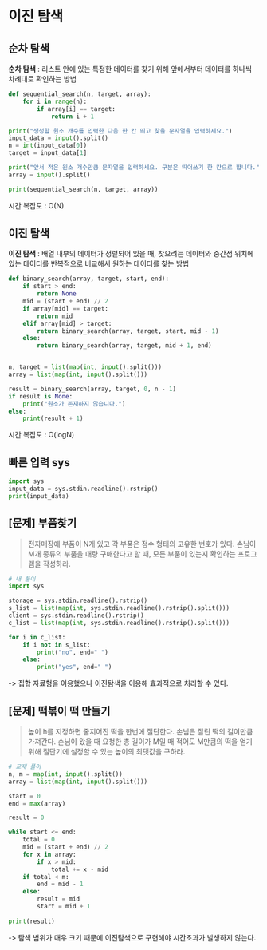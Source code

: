 # 이진 탐색

## 순차 탐색
**순차 탐색** : 리스트 안에 있는 특정한 데이터를 찾기 위해 앞에서부터 데이터를 하나씩 차례대로 확인하는 방법
```python
def sequential_search(n, target, array):
    for i in range(n):
        if array[i] == target:
            return i + 1

print("생성할 원소 개수를 입력한 다음 한 칸 띄고 찾을 문자열을 입력하세요.")
input_data = input().split()
n = int(input_data[0])
target = input_data[1]

print("앞서 적은 원소 개수만큼 문자열을 입력하세요. 구분은 띄어쓰기 한 칸으로 합니다.")
array = input().split()

print(sequential_search(n, target, array))
```
시간 복잡도 : O(N)

## 이진 탐색
**이진 탐색** : 배열 내부의 데이터가 정렬되어 있을 때, 찾으려는 데이터와 중간점 위치에 있는 데이터를 반복적으로 비교해서 원하는 데이터를 찾는 방법

```python
def binary_search(array, target, start, end):
    if start > end:
        return None
    mid = (start + end) // 2
    if array[mid] == target:
        return mid
    elif array[mid] > target:
        return binary_search(array, target, start, mid - 1)
    else:
        return binary_search(array, target, mid + 1, end)


n, target = list(map(int, input().split()))
array = list(map(int, input().split()))

result = binary_search(array, target, 0, n - 1)
if result is None:
    print("원소가 존재하지 않습니다.")
else:
    print(result + 1)
```
시간 복잡도 : O(logN)

## 빠른 입력 sys
```python
import sys
input_data = sys.stdin.readline().rstrip()
print(input_data)
```

## [문제] 부품찾기
> 전자매장에 부품이 N개 있고 각 부품은 정수 형태의 고유한 번호가 있다.
> 손님이 M개 종류의 부품을 대량 구매한다고 할 때, 모든 부품이 있는지 확인하는 프로그램을 작성하라.

```python
# 내 풀이
import sys

storage = sys.stdin.readline().rstrip()
s_list = list(map(int, sys.stdin.readline().rstrip().split()))
client = sys.stdin.readline().rstrip()
c_list = list(map(int, sys.stdin.readline().rstrip().split()))

for i in c_list:
    if i not in s_list:
        print("no", end=" ")
    else:
        print("yes", end=" ")
```
-> 집합 자료형을 이용했으나 이진탐색을 이용해 효과적으로 처리할 수 있다.

## [문제] 떡볶이 떡 만들기
> 높이 h를 지정하면 줄지어진 떡을 한번에 절단한다.
> 손님은 잘린 떡의 길이만큼 가져간다.
> 손님이 왔을 때 요청한 총 길이가 M일 때 적어도 M만큼의 떡을 얻기 위해 절단기에 설정할 수 있는 높이의 최댓값을 구하라.

```python
# 교재 풀이
n, m = map(int, input().split())
array = list(map(int, input().split()))

start = 0
end = max(array)

result = 0

while start <= end:
    total = 0
    mid = (start + end) // 2
    for x in array:
        if x > mid:
            total += x - mid
    if total < m:
        end = mid - 1
    else:
        result = mid
        start = mid + 1
        
print(result)
```
-> 탐색 범위가 매우 크기 때문에 이진탐색으로 구현해야 시간초과가 발생하지 않는다.